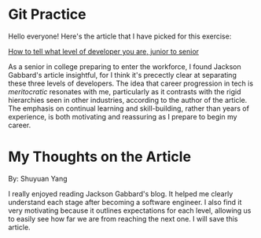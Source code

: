 # Git Practice
Hello everyone! Here's the article that I have picked for this exercise: 

[How to tell what level of developer you are, junior to senior](https://jg.gg/2020/11/22/how-to-tell-what-level-of-developer-you-are/?source=post_page-----56b0d9de2c43--------------------------------)

As a senior in college preparing to enter the workforce, I found Jackson Gabbard's article insightful, for I think it's precectly clear at separating these three levels of developers. The idea that career progression in tech is *meritocratic* resonates with me, particularly as it contrasts with the rigid hierarchies seen in other industries, according to the author of the article. The emphasis on continual learning and skill-building, rather than years of experience, is both motivating and reassuring as I prepare to begin my career.

# My Thoughts on the Article
By: Shuyuan Yang

I really enjoyed reading Jackson Gabbard's blog. It helped me clearly understand each stage after becoming a software engineer. I also find it very motivating because it outlines expectations for each level, allowing us to easily see how far we are from reaching the next one. I will save this article.